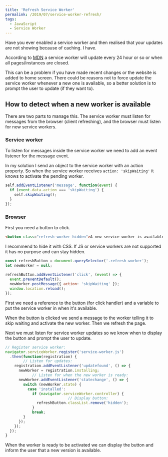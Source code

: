 ```yaml
---
title: 'Refresh Service Worker'
permalink: /2019/07/service-worker-refresh/
tags:
  - JavaScript
  - Service Worker
---
```


Have you ever enabled a service worker and then realised that your updates are not showing because of caching. I have.

According to [MDN](https://developer.mozilla.org/en-US/docs/Web/API/Service_Worker_API "Service Worker API") a service worker will update every 24 hour or so or when all pages/instances are closed.

This can be a problem if you have made recent changes or the website is added to home screen. There could be reasons not to force update the service worker whenever a new one is available, so a better solution is to prompt the user to update (if they want to).

## How to detect when a new worker is available

There are two parts to manage this. The service worker must listen for messages from the browser (client refreshing), and the browser must listen for new service workers.

### Service worker

To listen for messages inside the service worker we need to add an event listener for the message event.

In my solution I send an object to the service worker with an action property. So when the service worker receives `action: 'skipWaiting'` it knows to activate the pending worker.

``` javascript
self.addEventListener('message', function(event) {
  if (event.data.action === 'skipWaiting') {
    self.skipWaiting();
  }
});
```

### Browser

First you need a button to click.

``` html
<button class="refresh-worker hidden">A new service worker is available, click to reload</button>
```

I recommend to hide it with CSS. If JS or service workers are not supported it has no purpose and can stay hidden.

``` javascript
const refreshButton = document.querySelector('.refresh-worker');
let newWorker = null;
    
refreshButton.addEventListener('click', (event) => {
  event.preventDefault();
  newWorker.postMessage({ action: 'skipWaiting' });
  window.location.reload();
});
```

First we need a reference to the button (for click handler) and a variable to put the service worker in when it's available.

When the button is clicked we send a message to the worker telling it to skip waiting and activate the new worker. Then we refresh the page.

Next we must listen for service worker updates so we know when to display the button and prompt the user to update.

```javascript
// Register service worker:
navigator.serviceWorker.register('service-worker.js')
  .then(function(registration) {
 		// Listen for updates:
    registration.addEventListener('updatefound', () => {
      newWorker = registration.installing;
			// Listen for when the new worker is ready:
      newWorker.addEventListener('statechange', () => {
        switch (newWorker.state) {
          case 'installed':
            if (navigator.serviceWorker.controller) {
 							// Display button:
              refreshButton.classList.remove('hidden');
            }
            break;
        }
      });
    });
  });
}
```

When the worker is ready to be activated we can display the button and inform the user that a new version is available.